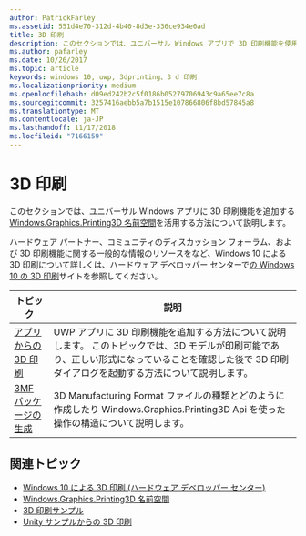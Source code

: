 ```yaml
---
author: PatrickFarley
ms.assetid: 551d4e70-312d-4b40-8d3e-336ce934e0ad
title: 3D 印刷
description: このセクションでは、ユニバーサル Windows アプリで 3D 印刷機能を使用する方法について説明します。
ms.author: pafarley
ms.date: 10/26/2017
ms.topic: article
keywords: windows 10, uwp, 3dprinting、3 d 印刷
ms.localizationpriority: medium
ms.openlocfilehash: d09ed242b2c5f0186b05279706943c9a65ee7c8a
ms.sourcegitcommit: 3257416aebb5a7b1515e107866806f8bd57845a8
ms.translationtype: MT
ms.contentlocale: ja-JP
ms.lasthandoff: 11/17/2018
ms.locfileid: "7166159"
---
```

# <a name="3d-printing"></a>3D 印刷


このセクションでは、ユニバーサル Windows アプリに 3D 印刷機能を追加する[Windows.Graphics.Printing3D 名前空間](https://msdn.microsoft.com/library/windows/apps/windows.graphics.printing3d.aspx)を活用する方法について説明します。  

ハードウェア パートナー、コミュニティのディスカッション フォーラム、および 3D 印刷機能に関する一般的な情報のリソースをなど、Windows 10 による 3D 印刷について詳しくは、ハードウェア デベロッパー センターで[の Windows 10 の 3D 印刷](https://developer.microsoft.com/windows/hardware/3d-print-support-windows-10)サイトを参照してください。

| トピック | 説明 |
|-------|-------------|
| [アプリからの 3D 印刷](3d-print-from-app.md) | UWP アプリに 3D 印刷機能を追加する方法について説明します。 このトピックでは、3D モデルが印刷可能であり、正しい形式になっていることを確認した後で 3D 印刷ダイアログを起動する方法について説明します。 |
| [3MF パッケージの生成](generate-3mf.md) | 3D Manufacturing Format ファイルの種類とどのように作成したり Windows.Graphics.Printing3D Api を使った操作の構造について説明します。 |

## <a name="related-topics"></a>関連トピック

* [Windows 10 による 3D 印刷 (ハードウェア デベロッパー センター)](https://developer.microsoft.com/windows/hardware/3d-print-support-windows-10)
* [Windows.Graphics.Printing3D 名前空間](https://msdn.microsoft.com/library/windows/apps/windows.graphics.printing3d.aspx)
* [3D 印刷サンプル](https://github.com/Microsoft/Windows-universal-samples/tree/master/Samples/3DPrinting)
* [Unity サンプルからの 3D 印刷](https://github.com/Microsoft/Windows-universal-samples/tree/master/Samples/3DPrintingFromUnity)

 
